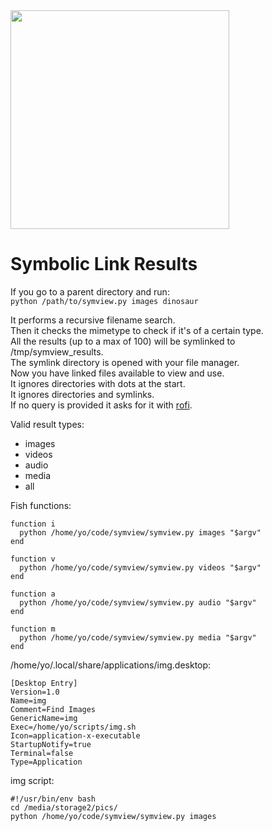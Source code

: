 <img src="https://i.imgur.com/PyXJEqi.jpg" width="350">

# Symbolic Link Results

If you go to a parent directory and run:  
`python /path/to/symview.py images dinosaur`  

It performs a recursive filename search.  
Then it checks the mimetype to check if it's of a certain type.  
All the results (up to a max of 100) will be symlinked to /tmp/symview_results.  
The symlink directory is opened with your file manager.  
Now you have linked files available to view and use.  
It ignores directories with dots at the start.  
It ignores directories and symlinks.  
If no query is provided it asks for it with [rofi](https://github.com/davatorium/rofi).

Valid result types: 
* images
* videos
* audio
* media
* all

Fish functions:  

```  
function i
  python /home/yo/code/symview/symview.py images "$argv"
end

function v
  python /home/yo/code/symview/symview.py videos "$argv"
end

function a
  python /home/yo/code/symview/symview.py audio "$argv"
end

function m
  python /home/yo/code/symview/symview.py media "$argv"
end
```

/home/yo/.local/share/applications/img.desktop:

```
[Desktop Entry]
Version=1.0
Name=img
Comment=Find Images
GenericName=img
Exec=/home/yo/scripts/img.sh
Icon=application-x-executable
StartupNotify=true
Terminal=false
Type=Application
```

img script:

```
#!/usr/bin/env bash
cd /media/storage2/pics/
python /home/yo/code/symview/symview.py images
```